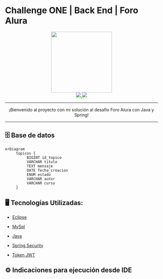 # Challenge ONE | Back End | Foro Alura 

<div align="center" >
     <img width="200" heigth="200" src="https://user-images.githubusercontent.com/91544872/209678377-70b50b21-33de-424c-bed8-6a71ef3406ff.png">
</div>

<div align="center">
     <a href="https://www.linkedin.com/company/oracle/">
          <img src="https://img.shields.io/badge/linkedin:-🧡 Oracle-C74634?style=for-the-badge&logo=linkedin"/>
     </a>
     <a href="https://www.linkedin.com/company/alura-latam/mycompany/">
          <img src="https://img.shields.io/badge/linkedin:-💙 Alura Latam-061E3C?style=for-the-badge&logo=linkedin"/>
     </a>

---
¡Bienvenido al proyecto con mi solución al desafío Foro Alura con Java y Spring! 

---
</div>

## 🗄️ Base de datos

```mermaid
erDiagram
     topicos {
          BIGINT id_topico
          VARCHAR titulo
          TEXT mensaje
          DATE fecha_creacion
          ENUM estado
          VARCHAR autor
          VARCHAR curso
     }
```

## 🖥️ Tecnologías Utilizadas:

- [Eclipse](https://www.eclipse.org/)
- [MySql](https://www.mysql.com/)
- [Java](https://www.java.com/en/)

- [Spring Security](https://start.spring.io/)
- [Token JWT](https://jwt.io/)

## ⚙️ Indicaciones para ejecución desde IDE

